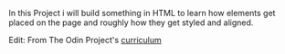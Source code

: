 In this Project i will build something in HTML to learn how elements get placed on the page and roughly how they get styled and aligned.

Edit: From The Odin Project's [curriculum](http://www.theodinproject.com/courses/web-development-101/lessons/html-css)